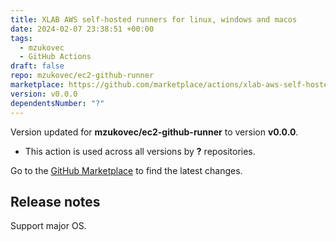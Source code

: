 ```yaml
---
title: XLAB AWS self-hosted runners for linux, windows and macos
date: 2024-02-07 23:38:51 +00:00
tags:
  - mzukovec
  - GitHub Actions
draft: false
repo: mzukovec/ec2-github-runner
marketplace: https://github.com/marketplace/actions/xlab-aws-self-hosted-runners-for-linux-windows-and-macos
version: v0.0.0
dependentsNumber: "?"
---
```



Version updated for **mzukovec/ec2-github-runner** to version **v0.0.0**.
- This action is used across all versions by **?** repositories.

Go to the [GitHub Marketplace](https://github.com/marketplace/actions/xlab-aws-self-hosted-runners-for-linux-windows-and-macos) to find the latest changes.

## Release notes

Support major OS.
